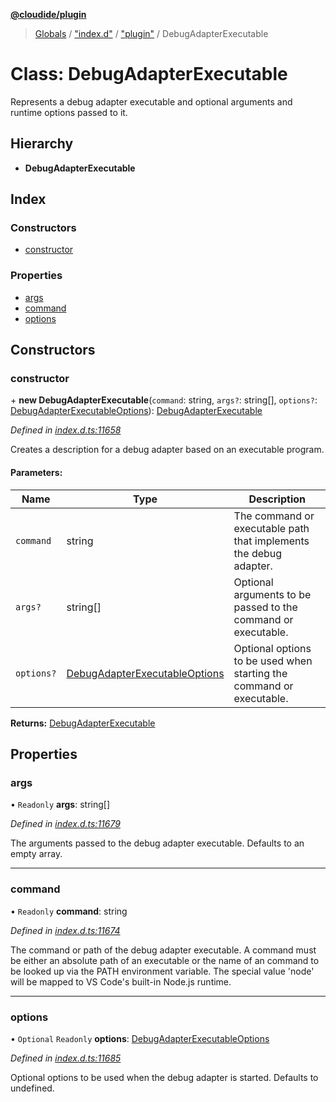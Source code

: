 **[@cloudide/plugin](../README.md)**

> [Globals](../README.md) / ["index.d"](../modules/_index_d_.md) / ["plugin"](../modules/_index_d_._plugin_.md) / DebugAdapterExecutable

# Class: DebugAdapterExecutable

Represents a debug adapter executable and optional arguments and runtime options passed to it.

## Hierarchy

* **DebugAdapterExecutable**

## Index

### Constructors

* [constructor](_index_d_._plugin_.debugadapterexecutable.md#constructor)

### Properties

* [args](_index_d_._plugin_.debugadapterexecutable.md#args)
* [command](_index_d_._plugin_.debugadapterexecutable.md#command)
* [options](_index_d_._plugin_.debugadapterexecutable.md#options)

## Constructors

### constructor

\+ **new DebugAdapterExecutable**(`command`: string, `args?`: string[], `options?`: [DebugAdapterExecutableOptions](../interfaces/_index_d_._plugin_.debugadapterexecutableoptions.md)): [DebugAdapterExecutable](_index_d_._plugin_.debugadapterexecutable.md)

*Defined in [index.d.ts:11658](https://github.com/shuyaqian/cloudide-plugin-api/blob/9d985be/index.d.ts#L11658)*

Creates a description for a debug adapter based on an executable program.

#### Parameters:

Name | Type | Description |
------ | ------ | ------ |
`command` | string | The command or executable path that implements the debug adapter. |
`args?` | string[] | Optional arguments to be passed to the command or executable. |
`options?` | [DebugAdapterExecutableOptions](../interfaces/_index_d_._plugin_.debugadapterexecutableoptions.md) | Optional options to be used when starting the command or executable.  |

**Returns:** [DebugAdapterExecutable](_index_d_._plugin_.debugadapterexecutable.md)

## Properties

### args

• `Readonly` **args**: string[]

*Defined in [index.d.ts:11679](https://github.com/shuyaqian/cloudide-plugin-api/blob/9d985be/index.d.ts#L11679)*

The arguments passed to the debug adapter executable. Defaults to an empty array.

___

### command

• `Readonly` **command**: string

*Defined in [index.d.ts:11674](https://github.com/shuyaqian/cloudide-plugin-api/blob/9d985be/index.d.ts#L11674)*

The command or path of the debug adapter executable.
A command must be either an absolute path of an executable or the name of an command to be looked up via the PATH environment variable.
The special value 'node' will be mapped to VS Code's built-in Node.js runtime.

___

### options

• `Optional` `Readonly` **options**: [DebugAdapterExecutableOptions](../interfaces/_index_d_._plugin_.debugadapterexecutableoptions.md)

*Defined in [index.d.ts:11685](https://github.com/shuyaqian/cloudide-plugin-api/blob/9d985be/index.d.ts#L11685)*

Optional options to be used when the debug adapter is started.
Defaults to undefined.
